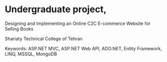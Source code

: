 # Undergraduate project, 
Designing and Implementing an Online C2C E-commerce Website for Selling Books 

Shariaty Technical College of Tehran 

Keywords: ASP.NET MVC, ASP.NET Web API, ADO.NET, Entity Framework, LINQ, MSSQL, MongoDB
